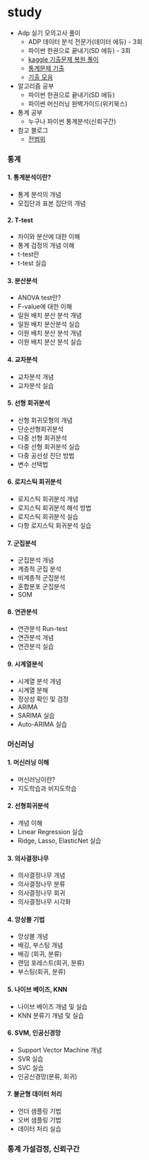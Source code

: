 # study
- Adp 실기 모의고사 풀이
  - ADP 데이터 분석 전문가(데이터 에듀) - 3회
  - 파이썬 한권으로 끝내기(SD 에듀) - 3회
  - [kaggle 기출문제 복원 풀이](https://www.kaggle.com/code/kukuroo3/solution-python-p1/notebook)
  - [통계문제 기출](https://didalsgur.tistory.com/87?category=750762)
  - [기출 모음](https://lovelydiary.tistory.com/381)
- 알고리즘 공부
  - 파이썬 한권으로 끝내기(SD 에듀)
  - 파이썬 머신러닝 완벽가이드(위키북스)
- 통계 공부
  - 누구나 파이썬 통계분석(신뢰구간)
- 참고 블로그
  - [전범위](https://github.com/H2O-500ml/ADP)
  
  
### 통계
#### 1. 통계분석이란?
- 통계 분석의 개념
- 모집단과 표본 집단의 개념

#### 2. T-test
- 차이와 분산에 대한 이해
- 통계 검정의 개념 이해
- t-test란
- t-test 실습


#### 3. 분산분석
- ANOVA test란?
- F-value에 대한 이해
- 일원 배치 분산 분석 개념
- 일원 배치 분산분석 실습
- 이원 배치 분산 분석 개념
- 이원 배치 분산 분석 실습

#### 4. 교차분석
- 교차분석 개념
- 교차분석 실습

#### 5. 선형 회귀분석
- 선형 회귀모형의 개념
- 단순선형회귀분석
- 다중 선형 회귀분석
- 다중 선형 회귀분석 실습
- 다중 공선성 진단 방법
- 변수 선택법

#### 6. 로지스틱 회귀분석
- 로지스틱 회귀분석 개념
- 로지스틱 회귀분석 해석 방법
- 로지스틱 회귀분석 실습
- 다항 로지스틱 회귀분석 실습

#### 7. 군집분석
- 군집분석 개념
- 계층적 군집 분석
- 비계층적 군집분석
- 혼합분포 군집분석
- SOM

#### 8. 연관분석
- 연관분석 Run-test
- 연관분석 개념
- 연관분석 실습

#### 9. 시계열분석
- 시계열 분석 개념
- 시계열 분해
- 정상성 확인 및 검정
- ARIMA
- SARIMA 실습
- Auto-ARIMA 실습

### 머신러닝
#### 1. 머신러닝 이해
- 머신러닝이란?
- 지도학습과 비지도학습

#### 2. 선형회귀분석
- 개념 이해 
- Linear Regression 실습
- Ridge, Lasso, ElasticNet 실습

#### 3. 의사결정나무
- 의사결정나무 개념
- 의사결정나무 분류
- 의사결정나무 회귀
- 의사결정나무 시각화

#### 4. 앙상블 기법
- 앙상블 개념
- 배깅, 부스팅 개념
- 배깅 (회귀, 분류)
- 랜덤 포레스트(회귀, 분류)
- 부스팅(회귀, 분류)

#### 5. 나이브 베이즈, KNN
- 나이브 베이즈 개념 및 실습
- KNN 분류기 개념 및 실습

#### 6. SVM, 인공신경망
- Support Vector Machine 개념
- SVR 실습
- SVC 실습
- 인공신경망(분류, 회귀)

#### 7. 불균형 데이터 처리
- 언더 샘플링 기법
- 오버 샘플링 기법
- 데이터 처리 실습

### 통계 가설검정, 신뢰구간 

